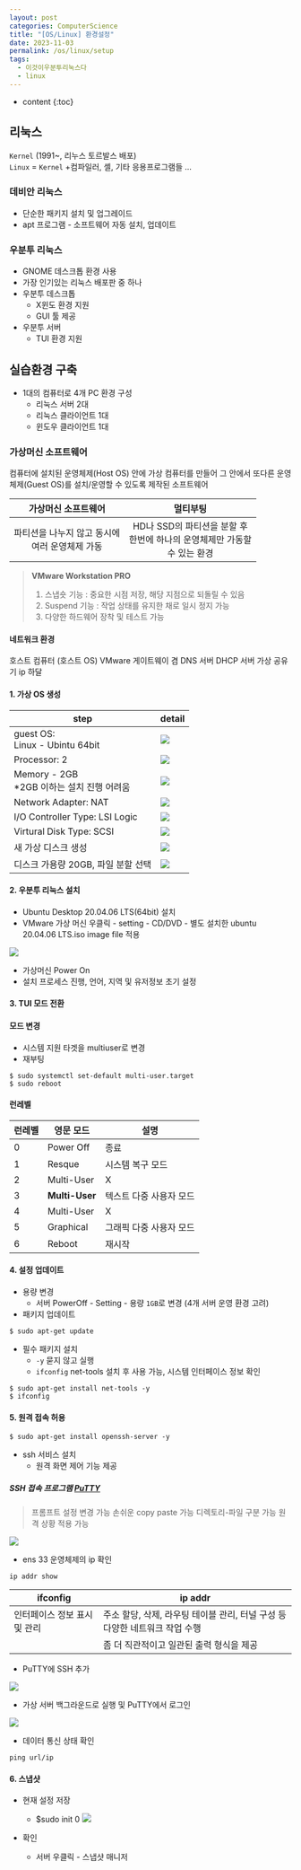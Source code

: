 ```yaml
---
layout: post
categories: ComputerScience
title: "[OS/Linux] 환경설정"
date: 2023-11-03
permalink: /os/linux/setup
tags:
  - 이것이우분투리눅스다
  - linux
---
```


* content 
{:toc}





## 리눅스

`Kernel` (1991~, 리누스 토르발스 배포) <br>
`Linux` = `Kernel` +컴파일러, 셸, 기타 응용프로그램들 ...




### 데비안 리눅스

- 단순한 패키지 설치 및 업그레이드
- apt 프로그램 - 소프트웨어 자동 설치, 업데이트

### 우분투 리눅스

- GNOME 데스크톱 환경 사용
- 가장 인기있는 리눅스 배포판 중 하나
- 우분투 데스크톱
	- X윈도 환경 지원
	- GUI 툴 제공
- 우분투 서버
	- TUI 환경 지원

## 실습환경 구축

- 1대의 컴퓨터로 4개 PC 환경 구성
  - 리눅스 서버 2대
  - 리눅스 클라이언트 1대
  - 윈도우 클라이언트 1대

### 가상머신 소프트웨어

컴퓨터에 설치된 운영체제(Host OS) 안에 가상 컴퓨터를 만들어 그 안에서 또다른 운영체제(Guest OS)를 설치/운영할 수 있도록 제작된 소프트웨어

|           가상머신 소프트웨어           |                         멀티부팅                         |
| :----------------------------: | :--------------------------------------------------: |
| 파티션을 나누지 않고 동시에 <br>여러 운영체제 가동 | HD나 SSD의 파티션을 분할 후 <br>한번에 하나의 운영체제만 가동할 <br>수 있는 환경 |

> **VMware Workstation PRO**
>
> 1. 스냅숏 기능 : 중요한 시점 저장, 해당 지점으로 되돌릴 수 있음
> 2. Suspend 기능 : 작업 상태를 유지한 채로 일시 정지 가능
> 3. 다양한 하드웨어 장착 및 테스트 가능

#### 네트워크 환경

호스트 컴퓨터 (호스트 OS)
VMware
게이트웨이 겸 DNS 서버
DHCP 서버
가상 공유기
ip 하달


#### 1. 가상 OS 생성

| step                                    | detail                                   |
| --------------------------------------- | ---------------------------------------- |
| guest OS: <br>Linux - Ubintu 64bit      | ![](https://i.imgur.com/bXtvxpz.png)<br> |
| Processor: 2                            | ![](https://i.imgur.com/ghynavu.png)<br> |
| Memory - 2GB<br>\*2GB 이하는 설치 진행 어려움<br> | ![](https://i.imgur.com/Yp3RHw5.png)<br> |
| Network Adapter: NAT                    | ![](https://i.imgur.com/PUYjBwO.png)<br> |
| I/O Controller Type: LSI Logic          | ![](https://i.imgur.com/f13y5d5.png)<br> |
| Virtural Disk Type: SCSI                | ![](https://i.imgur.com/HmJfIKJ.png)<br> |
| 새 가상 디스크 생성                             | ![](https://i.imgur.com/suO4zFL.png)<br> |
| 디스크 가용량 20GB, 파일 분할 선택                  | ![](https://i.imgur.com/3oCONhv.png)<br> |


#### 2. 우분투 리눅스 설치

- Ubuntu Desktop 20.04.06 LTS(64bit) 설치
- VMware 가상 머신 우클릭 - setting - CD/DVD - 별도 설치한 ubuntu 20.04.06 LTS.iso image file 적용

![](https://i.imgur.com/LHuoZq0.png)

- 가상머신 Power On
- 설치 프로세스 진행, 언어, 지역 및 유저정보 초기 설정

#### 3. TUI 모드 전환

#### 모드 변경

- 시스템 지원 타겟을 multiuser로 변경
- 재부팅

```
$ sudo systemctl set-default multi-user.target
$ sudo reboot
```

#### 런레벨

| 런레벨 | 영문 모드      | 설명                    |
| ------ | -------------- | ----------------------- |
| 0      | Power Off      | 종료                    |
| 1      | Resque         | 시스템 복구 모드        |
| 2      | Multi-User     | X                       |
| 3      | **Multi-User** | 텍스트 다중 사용자 모드 |
| 4      | Multi-User     | X                       |
| 5      | Graphical      | 그래픽 다중 사용자 모드 |
| 6      | Reboot         | 재시작                  |

#### 4. 설정 업데이트

- 용량 변경
  - 서버 PowerOff - Setting - 용량 `1GB`로 변경 (4개 서버 운영 환경 고려)
- 패키지 업데이트

```shell
$ sudo apt-get update
```

- 필수 패키지 설치
  - `-y` 묻지 않고 실행
  - `ifconfig` net-tools 설치 후 사용 가능, 시스템 인터페이스 정보 확인

```shell
$ sudo apt-get install net-tools -y
$ ifconfig
```


#### 5. 원격 접속 허용

```shell
$ sudo apt-get install openssh-server -y
```

- ssh 서비스 설치
  - 원격 화면 제어 기능 제공

##### SSH 접속 프로그램 [PuTTY](https://www.putty.org/)

> 프롬프트 설정 변경 가능
> 손쉬운 copy paste 가능
> 디렉토리-파일 구분 가능
> 원격 상황 적용 가능

![](https://i.imgur.com/JAjHaWC.png)

- ens 33 운영체제의 ip 확인

```shell
ip addr show
```

| ifconfig                     | ip addr                                                                     |
| ---------------------------- | --------------------------------------------------------------------------- |
| 인터페이스 정보 표시 및 관리 | 주소 할당, 삭제, 라우팅 테이블 관리, 터널 구성 등 다양한 네트워크 작업 수행 |
|                              | 좀 더 직관적이고 일관된 출력 형식을 제공                                    |

- PuTTY에 SSH 추가

![](https://i.imgur.com/RWonmxA.png)

- 가상 서버 백그라운드로 실행 및 PuTTY에서 로그인

![](https://i.imgur.com/9hDs1fc.png)

- 데이터 통신 상태 확인

```shell
ping url/ip
```

#### 6. 스냅샷

- 현재 설정 저장
	- $sudo init 0
	  ![](https://i.imgur.com/nrSTAqY.png)

- 확인
	- 서버 우클릭 - 스냅샷 매니저
